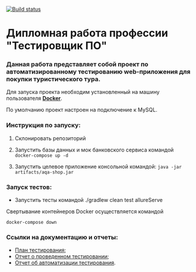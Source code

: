 [![Build status](https://ci.appveyor.com/api/projects/status/qnsao76ts5gqffbn?svg=true)](https://ci.appveyor.com/project/Sormat59/qa-diplom)
# Дипломная работа профессии "Тестировщик ПО"

### Данная работа представляет собой проект по автоматизированному тестированию web-приложения для покупки туристического тура.

Для запуска проекта необходим установленный на машину пользователя **[Docker](https://www.docker.com/)**.

По умолчанию проект настроен на подключение к MySQL.

### **Инструкция по запуску:**

1. Склонировать репозиторий

2. Запустить базы данных и мок банковского сервиса командой `docker-compose up -d`

3. Запустить целевое приложение консольной командой:
`java -jar artifacts/aqa-shop.jar`


### **Запуск тестов:**
- Запустить тесты командой
 ./gradlew clean test allureServe

Свертывание контейнеров Docker осуществляется командой

`docker-compose down`

### **Ссылки на документацию и отчеты:**
- [План тестирования](https://github.com/Sormat59/QA-Diplom/blob/master/documentation/Plan.md);
- [Отчет о проведенном тестировании](https://github.com/Sormat59/QA-Diplom/blob/master/documentation/Report.md);
- [Отчет об автоматизации тестирования](https://github.com/Sormat59/QA-Diplom/blob/master/documentation/Results.md).